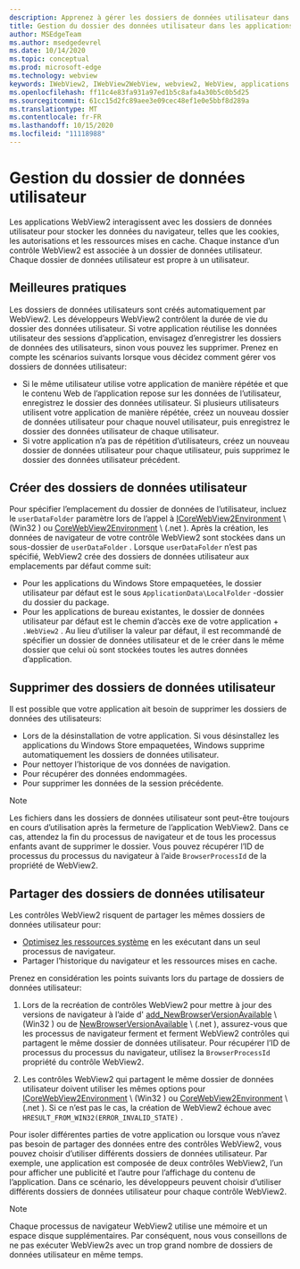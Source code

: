 ```yaml
---
description: Apprenez à gérer les dossiers de données utilisateur dans les applications WebView2
title: Gestion du dossier des données utilisateur dans les applications WebView2.
author: MSEdgeTeam
ms.author: msedgedevrel
ms.date: 10/14/2020
ms.topic: conceptual
ms.prod: microsoft-edge
ms.technology: webview
keywords: IWebView2, IWebView2WebView, webview2, WebView, applications Win32, Win32, Edge, ICoreWebView2, ICoreWebView2Host, contrôle de navigateur, html Edge, dossier de données utilisateur
ms.openlocfilehash: ff11c4e83fa931a97ed1b5c8afa4a30b5c0b5d25
ms.sourcegitcommit: 61cc15d2fc89aee3e09cec48ef1e0e5bbf8d289a
ms.translationtype: MT
ms.contentlocale: fr-FR
ms.lasthandoff: 10/15/2020
ms.locfileid: "11118988"
---
```

# Gestion du dossier de données utilisateur  

Les applications WebView2 interagissent avec les dossiers de données utilisateur pour stocker les données du navigateur, telles que les cookies, les autorisations et les ressources mises en cache.  Chaque instance d’un contrôle WebView2 est associée à un dossier de données utilisateur.  Chaque dossier de données utilisateur est propre à un utilisateur.  

## Meilleures pratiques  

Les dossiers de données utilisateurs sont créés automatiquement par WebView2.  Les développeurs WebView2 contrôlent la durée de vie du dossier des données utilisateur.  Si votre application réutilise les données utilisateur des sessions d’application, envisagez d’enregistrer les dossiers de données des utilisateurs, sinon vous pouvez les supprimer.  Prenez en compte les scénarios suivants lorsque vous décidez comment gérer vos dossiers de données utilisateur:  

*   Si le même utilisateur utilise votre application de manière répétée et que le contenu Web de l’application repose sur les données de l’utilisateur, enregistrez le dossier des données utilisateur.  Si plusieurs utilisateurs utilisent votre application de manière répétée, créez un nouveau dossier de données utilisateur pour chaque nouvel utilisateur, puis enregistrez le dossier des données utilisateur de chaque utilisateur.
*   Si votre application n’a pas de répétition d’utilisateurs, créez un nouveau dossier de données utilisateur pour chaque utilisateur, puis supprimez le dossier des données utilisateur précédent.  

## Créer des dossiers de données utilisateur  

Pour spécifier l’emplacement du dossier de données de l’utilisateur, incluez le `userDataFolder` paramètre lors de l’appel à [ICoreWebView2Environment](/microsoft-edge/webview2/reference/win32/icorewebview2environment) \ (Win32 \) ou [CoreWebView2Environment](/dotnet/api/microsoft.web.webview2.core.corewebview2environment) \ (.net \).  Après la création, les données de navigateur de votre contrôle WebView2 sont stockées dans un sous-dossier de `userDataFolder` .  Lorsque `userDataFolder` n’est pas spécifié, WebView2 crée des dossiers de données utilisateur aux emplacements par défaut comme suit:  

*   Pour les applications du Windows Store empaquetées, le dossier utilisateur par défaut est le sous `ApplicationData\LocalFolder` -dossier du dossier du package.  
*   Pour les applications de bureau existantes, le dossier de données utilisateur par défaut est le chemin d’accès exe de votre application + `.WebView2` .  Au lieu d’utiliser la valeur par défaut, il est recommandé de spécifier un dossier de données utilisateur et de le créer dans le même dossier que celui où sont stockées toutes les autres données d’application.  

## Supprimer des dossiers de données utilisateur  

Il est possible que votre application ait besoin de supprimer les dossiers de données des utilisateurs:  

*   Lors de la désinstallation de votre application.  Si vous désinstallez les applications du Windows Store empaquetées, Windows supprime automatiquement les dossiers de données utilisateur.  
*   Pour nettoyer l’historique de vos données de navigation.  
*   Pour récupérer des données endommagées.  
*   Pour supprimer les données de la session précédente.  

> [!NOTE]
> Les fichiers dans les dossiers de données utilisateur sont peut-être toujours en cours d’utilisation après la fermeture de l’application WebView2.  Dans ce cas, attendez la fin du processus de navigateur et de tous les processus enfants avant de supprimer le dossier.  Vous pouvez récupérer l’ID de processus du processus du navigateur à l’aide `BrowserProcessId` de la propriété de WebView2.  

## Partager des dossiers de données utilisateur  

Les contrôles WebView2 risquent de partager les mêmes dossiers de données utilisateur pour:  

*   [Optimisez les ressources système](../concepts/process-model.md) en les exécutant dans un seul processus de navigateur.  
*   Partager l’historique du navigateur et les ressources mises en cache.  

Prenez en considération les points suivants lors du partage de dossiers de données utilisateur:  

1.  Lors de la recréation de contrôles WebView2 pour mettre à jour des versions de navigateur à l’aide d' [add_NewBrowserVersionAvailable](/microsoft-edge/webview2/reference/win32/icorewebview2environment#add_newbrowserversionavailable) \ (Win32 \) ou de [NewBrowserVersionAvailable](/dotnet/api/microsoft.web.webview2.core.corewebview2environment.newbrowserversionavailable) \ (.net \), assurez-vous que les processus de navigateur ferment et ferment WebView2 contrôles qui partagent le même dossier de données utilisateur.  Pour récupérer l’ID de processus du processus du navigateur, utilisez la `BrowserProcessId` propriété du contrôle WebView2.  

2.  Les contrôles WebView2 qui partagent le même dossier de données utilisateur doivent utiliser les mêmes options pour [ICoreWebView2Environment](/microsoft-edge/webview2/reference/win32/icorewebview2environment) \ (Win32 \) ou [CoreWebView2Environment](/dotnet/api/microsoft.web.webview2.core.corewebview2environment) \ (.net \).  Si ce n’est pas le cas, la création de WebView2 échoue avec `HRESULT_FROM_WIN32(ERROR_INVALID_STATE)` .  

Pour isoler différentes parties de votre application ou lorsque vous n’avez pas besoin de partager des données entre des contrôles WebView2, vous pouvez choisir d’utiliser différents dossiers de données utilisateur.  Par exemple, une application est composée de deux contrôles WebView2, l’un pour afficher une publicité et l’autre pour l’affichage du contenu de l’application.  Dans ce scénario, les développeurs peuvent choisir d’utiliser différents dossiers de données utilisateur pour chaque contrôle WebView2.  

> [!NOTE]
> Chaque processus de navigateur WebView2 utilise une mémoire et un espace disque supplémentaires.  Par conséquent, nous vous conseillons de ne pas exécuter WebView2s avec un trop grand nombre de dossiers de données utilisateur en même temps.  
